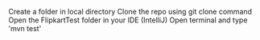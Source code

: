 Create a folder in local directory
Clone the repo using git clone command
Open the FlipkartTest folder in your IDE (IntelliJ)
Open terminal and type 'mvn test'
